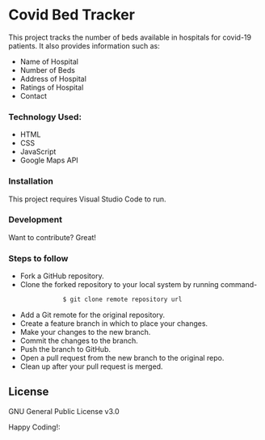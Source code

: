 
# Covid Bed Tracker

This project tracks the number of beds available in hospitals for covid-19 patients.
It also provides information such as:

  - Name of Hospital
  - Number of Beds
  - Address of Hospital
  - Ratings of Hospital
  - Contact

### Technology Used:
   - HTML
   - CSS
   - JavaScript
   - Google Maps API


### Installation

This project requires Visual Studio Code to run.

### Development

Want to contribute? Great!

### Steps to follow
 - Fork a GitHub repository.
 - Clone the forked repository to your local system by running command-
 ```sh
                $ git clone remote repository url
 ```
 - Add a Git remote for the original repository.
 - Create a feature branch in which to place your changes.
 - Make your changes to the new branch.
 - Commit the changes to the branch.
 - Push the branch to GitHub.
 - Open a pull request from the new branch to the original repo.
 - Clean up after your pull request is merged.



License
----

GNU General Public License v3.0

Happy Coding!:
